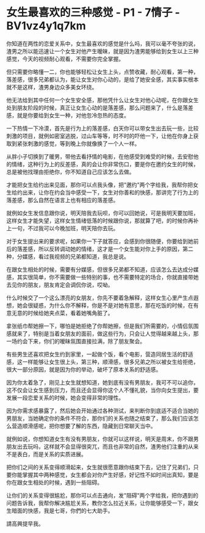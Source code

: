 # 女生最喜欢的三种感觉 - P1 - 7情子 - BV1vz4y1q7km

你知道在两性的恋爱关系中，女生最喜欢的感觉是什么吗，我可以毫不夸张的说，渣男之所以能迅速让一个女生对他产生暧昧，就是因为渣男能够给到女生以上三种感觉，今天的视频耐心观看，不需要你完全掌握。

但只需要你略懂一二，你也能够轻松让女生上头，点赞收藏，耐心观看，第一种，落差感，很多兄弟都认为，能让女生对你心动的，是给了她安全感，其实事实根本就不是这样，渣男身边众多美女环绕。

他无法给到其中任何一个女生安全感，那他凭什么让女生对他心动呢，在你跟女生处到朋友阶段的时候，真正让女生心动的是落差感，那么问题来了，什么是落差感，就是你要给到女生一种，对他忽冷忽热的态度。

一下热情一下冷漠，首先是行为上的落差感，白天你可以带女生出去玩一些，比较刺激的项目，就例如密室逃脱，过山车等等，时不时的吓他一下，让他在你身上获取到紧张刺激的感觉，等到晚上你就像换了一个人一样。

从胖小子切换到了暖男，带他去看抒情的电影，在他感受到难受的时候，去安慰他的情绪，这种行为上的反差感，真的会让你非常伤口，要是你在邀约女生的时候，总是被他找理由拒绝你，你不知道自己应该怎么去做。

才能把女生给约出来见面，那你可以点我头像，把"邀约"两个字给我，我帮你把女生给约出来，让你在约会当中感受一下，女生对你善和的快感，那讲完了行为上的落差感，那么自然在语言上也有相应的落差感。

就例如女生发信息跟你说，明天陪我去玩呗，你可以回她说，可是我明天要加班，这样女生才能失望，这样女生情绪低落的时候跟你说，那就算了吧，的时候你再补上一句，不过我可以今晚加班，明天陪你去玩。

对于女生提出来的要求呢，如果你一下子就答应，会感到你很随便，你要给到她前后的落差感，所以反转调动她的情绪，这才是一个女生能对你上手的原因，第二种，分媒感，看过我视频的兄弟都知道，我总是说。

在跟女生相处的时候，需要有分媒感，但很多兄弟都不知道，应该怎么去达成分媒感，其实很简单，你不需要做一些特别的事，也不需要特定的场合，你就直接带她去见你的朋友，朋友肯定会调侃你说，哎呦。

什么时候交了一个这么漂亮的女朋友，你先不要着急解释，这样女生心里产生点遐想，她会很疑惑，为什么你不解释，你是不是对她有意思，那在吃饭的时候，在有意无意的时候给她夹点菜，看着她嘴角脏了。

拿张纸巾帮她擦一下，哪怕是她拒绝了你帮她擦，但是我们所需要的，小情侣氛围感就来了，特别是当着女朋友的面前，做这些行为，只会让人觉得越来越上头，那一场约会下来，你们的暧昧氛围直接拉满，除了朋友聚会。

有些男生还喜欢把女生约到家里，一起做个饭，看个电影，营造同居生活的舒适感，这一样能够让女生很上头，第三种，顺滑感，很多兄弟之所以被女生给拒绝，很大一部分原因，就是因为你的举动，破坏了原本关系的舒适感。

因为你太着急了，刚见上女生就想知道，她到底有没有男朋友，我可不可以追你，这不仅会让女生感到压力，而且还会显得你这个人不懂礼貌，当你向女生提出，要发展一段恋爱关系的时候，她会变得非常的理性。

因为你需求感暴露了，然后她会开始通过各种测试，来判断你到底适不适合当她的男朋友，当她确定你的条件不符合，那你们的关系也随之结束了，那么我们应该怎么营造顺滑感呢，把你想要了解的东西，隐藏到日常聊天当中。

就例如说，你想知道女生有没有男朋友，你就可以这样说，明天是周末，你不跟男朋友出去玩吗，这样就不会显得很突兀，而且也非常的自然，渣男他们注重的从来不是表白，而是关系的实质进展。

把你们之间的关系变得顺滑起来，女生就很愿意跟你结束下去，记住了兄弟们，只要你能掌握其中两种感觉，女生都会对你产生好感，好记性不如时间出真知，要是你在跟女生相处的时候，遇到一些阻碍。

让你们的关系变得很尴尬，那你可以点击通向，发"阻碍"两个字给我，把你遇到的问题告诉我，我帮你解决尴尬关系，教你怎么拉近关系，让你能够感受一下，跟女生暗面的快感，我是七哥，你們的七大助手。

請高興提早我。